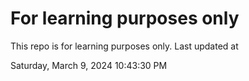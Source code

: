 # For learning purposes only
This repo is for learning purposes only.
Last updated at

Saturday, March 9, 2024 10:43:30 PM

